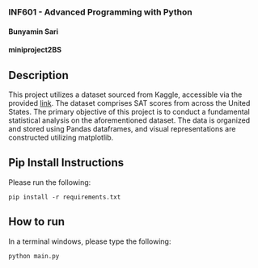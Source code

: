 ### INF601 - Advanced Programming with Python
#### Bunyamin Sari
#### miniproject2BS

## Description
This project utilizes a dataset sourced from Kaggle, accessible via the provided [link](https://www.kaggle.com/datasets/mexwell/us-school-scores). 
The dataset comprises SAT scores from across the United States. 
The primary objective of this project is to conduct a fundamental statistical analysis on the aforementioned dataset. 
The data is organized and stored using Pandas dataframes, and visual representations are constructed utilizing matplotlib.
## Pip Install Instructions
Please run the following: 
```
pip install -r requirements.txt
```
## How to run
In a terminal windows, please type the following:
```
python main.py
```